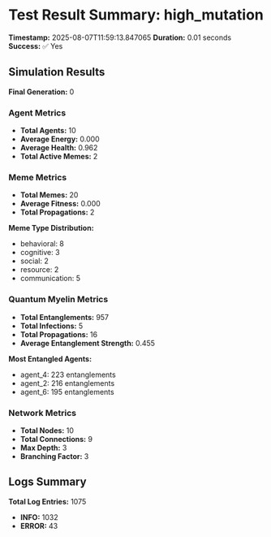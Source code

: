 # Test Result Summary: high_mutation

**Timestamp:** 2025-08-07T11:59:13.847065
**Duration:** 0.01 seconds
**Success:** ✅ Yes

## Simulation Results

**Final Generation:** 0

### Agent Metrics
- **Total Agents:** 10
- **Average Energy:** 0.000
- **Average Health:** 0.962
- **Total Active Memes:** 2

### Meme Metrics
- **Total Memes:** 20
- **Average Fitness:** 0.000
- **Total Propagations:** 2

**Meme Type Distribution:**
- behavioral: 8
- cognitive: 3
- social: 2
- resource: 2
- communication: 5

### Quantum Myelin Metrics
- **Total Entanglements:** 957
- **Total Infections:** 5
- **Total Propagations:** 16
- **Average Entanglement Strength:** 0.455

**Most Entangled Agents:**
- agent_4: 223 entanglements
- agent_2: 216 entanglements
- agent_6: 195 entanglements

### Network Metrics
- **Total Nodes:** 10
- **Total Connections:** 9
- **Max Depth:** 3
- **Branching Factor:** 3

## Logs Summary
**Total Log Entries:** 1075
- **INFO:** 1032
- **ERROR:** 43
